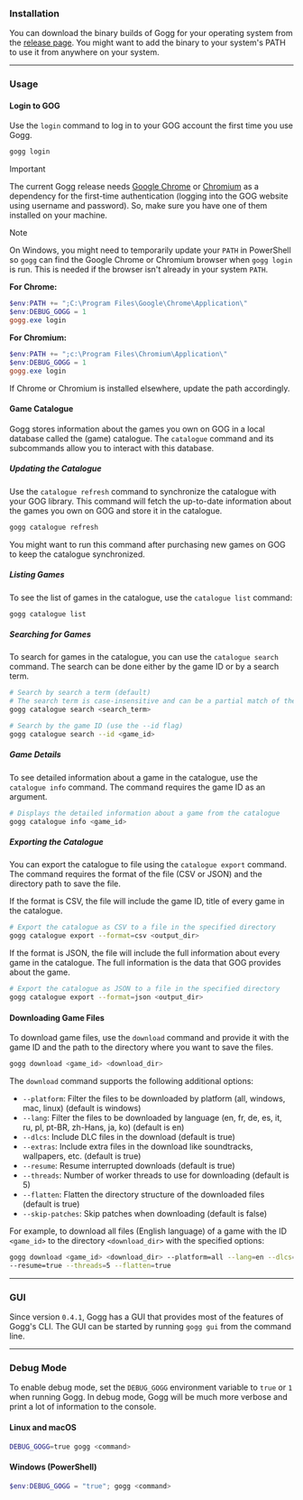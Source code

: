 ### Installation

You can download the binary builds of Gogg for your operating system
from the [release page](https://github.com/habedi/gogg/releases).
You might want to add the binary to your system's PATH to use it from anywhere on your system.

---

### Usage

#### Login to GOG

Use the `login` command to log in to your GOG account the first time you use Gogg.

```sh
gogg login
```

> [!IMPORTANT]
> The current Gogg release needs [Google Chrome](https://www.google.com/chrome/) or
[Chromium](https://www.chromium.org/) as a dependency for the first-time authentication (logging into the GOG website
> using username and password).
> So, make sure you have one of them installed on your machine.

> [!NOTE]
> On Windows, you might need to temporarily update your `PATH` in PowerShell so `gogg` can find the
> Google Chrome or Chromium browser when `gogg login` is run.
> This is needed if the browser isn't already in your system `PATH`.
>
>**For Chrome:**
>```powershell
>$env:PATH += ";C:\Program Files\Google\Chrome\Application\"
>$env:DEBUG_GOGG = 1
>gogg.exe login
>```
> **For Chromium:**
>```powershell
>$env:PATH += ";c:\Program Files\Chromium\Application\"
>$env:DEBUG_GOGG = 1
>gogg.exe login
>```
>If Chrome or Chromium is installed elsewhere, update the path accordingly.

#### Game Catalogue

Gogg stores information about the games you own on GOG in a local database called the (game) catalogue.
The `catalogue` command and its subcommands allow you to interact with this database.

##### Updating the Catalogue

Use the `catalogue refresh` command to synchronize the catalogue with your GOG library.
This command will fetch the up-to-date information about the games you own on GOG and store it in the catalogue.

```sh
gogg catalogue refresh
```

You might want to run this command after purchasing new games on GOG to keep the catalogue synchronized.

##### Listing Games

To see the list of games in the catalogue, use the `catalogue list` command:

```sh
gogg catalogue list
```

##### Searching for Games

To search for games in the catalogue, you can use the `catalogue search` command.
The search can be done either by the game ID or by a search term.

```sh
# Search by search a term (default)
# The search term is case-insensitive and can be a partial match of the game title
gogg catalogue search <search_term>
```

```sh
# Search by the game ID (use the --id flag)
gogg catalogue search --id <game_id>
```

##### Game Details

To see detailed information about a game in the catalogue, use the `catalogue info` command.
The command requires the game ID as an argument.

```sh
# Displays the detailed information about a game from the catalogue
gogg catalogue info <game_id>
```

##### Exporting the Catalogue

You can export the catalogue to file using the `catalogue export` command.
The command requires the format of the file (CSV or JSON) and the directory path to save the file.

If the format is CSV, the file will include the game ID, title of every game in the catalogue.

```sh
# Export the catalogue as CSV to a file in the specified directory
gogg catalogue export --format=csv <output_dir>
```

If the format is JSON, the file will include the full information about every game in the catalogue.
The full information is the data that GOG provides about the game.

```sh
# Export the catalogue as JSON to a file in the specified directory
gogg catalogue export --format=json <output_dir>
```

#### Downloading Game Files

To download game files, use the `download` command and provide it with the game ID and the path to the directory
where you want to save the files.

```sh
gogg download <game_id> <download_dir>
```

The `download` command supports the following additional options:

- `--platform`: Filter the files to be downloaded by platform (all, windows, mac, linux) (default is windows)
- `--lang`: Filter the files to be downloaded by language (en, fr, de, es, it, ru, pl, pt-BR, zh-Hans, ja, ko) (default
  is en)
- `--dlcs`: Include DLC files in the download (default is true)
- `--extras`: Include extra files in the download like soundtracks, wallpapers, etc. (default is true)
- `--resume`: Resume interrupted downloads (default is true)
- `--threads`: Number of worker threads to use for downloading (default is 5)
- `--flatten`: Flatten the directory structure of the downloaded files (default is true)
- `--skip-patches`: Skip patches when downloading (default is false)

For example, to download all files (English language) of a game with the ID `<game_id>` to the directory
`<download_dir>` with the specified options:

```sh
gogg download <game_id> <download_dir> --platform=all --lang=en --dlcs=true --extras=true \
--resume=true --threads=5 --flatten=true
```

---

### GUI

Since version `0.4.1`, Gogg has a GUI that provides most of the features of Gogg's CLI.
The GUI can be started by running `gogg gui` from the command line.

---

### Debug Mode

To enable debug mode, set the `DEBUG_GOGG` environment variable to `true` or `1` when running Gogg.
In debug mode, Gogg will be much more verbose and print a lot of information to the console.

#### Linux and macOS

```sh
DEBUG_GOGG=true gogg <command>
```

#### Windows (PowerShell)

```powershell
$env:DEBUG_GOGG = "true"; gogg <command>
```
